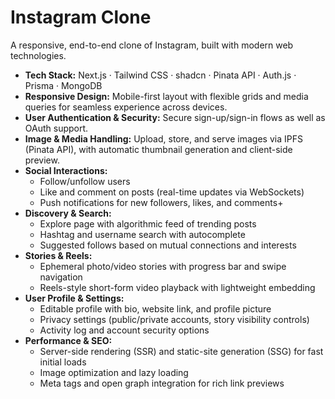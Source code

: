 # **Instagram Clone**
A responsive, end-to-end clone of Instagram, built with modern web technologies.

* **Tech Stack:** Next.js · Tailwind CSS · shadcn · Pinata API · Auth.js · Prisma · MongoDB
* **Responsive Design:** Mobile-first layout with flexible grids and media queries for seamless experience across devices.
* **User Authentication & Security:** Secure sign-up/sign-in flows as well as OAuth support.
* **Image & Media Handling:** Upload, store, and serve images via IPFS (Pinata API), with automatic thumbnail generation and client-side preview.
* **Social Interactions:**
  * Follow/unfollow users
  * Like and comment on posts (real-time updates via WebSockets)
  * Push notifications for new followers, likes, and comments+
* **Discovery & Search:**
  * Explore page with algorithmic feed of trending posts
  * Hashtag and username search with autocomplete
  * Suggested follows based on mutual connections and interests
* **Stories & Reels:**
  * Ephemeral photo/video stories with progress bar and swipe navigation
  * Reels-style short-form video playback with lightweight embedding
* **User Profile & Settings:**
  * Editable profile with bio, website link, and profile picture
  * Privacy settings (public/private accounts, story visibility controls)
  * Activity log and account security options
* **Performance & SEO:**
  * Server-side rendering (SSR) and static-site generation (SSG) for fast initial loads
  * Image optimization and lazy loading
  * Meta tags and open graph integration for rich link previews
